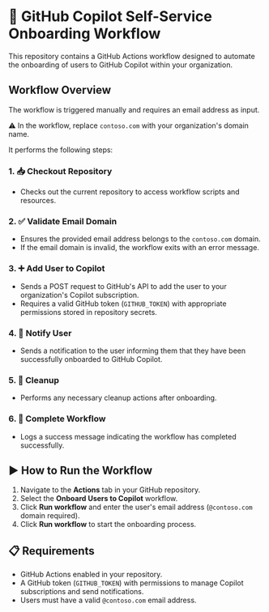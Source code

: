 # 🚀 GitHub Copilot Self-Service Onboarding Workflow

This repository contains a GitHub Actions workflow designed to automate the onboarding of users to GitHub Copilot within your organization.

## Workflow Overview

The workflow is triggered manually and requires an email address as input. 

⚠️ In the workflow, replace `contoso.com` with your organization's domain name.

It performs the following steps:

### 1. 📥 Checkout Repository
- Checks out the current repository to access workflow scripts and resources.

### 2. ✅ Validate Email Domain
- Ensures the provided email address belongs to the `contoso.com` domain.
- If the email domain is invalid, the workflow exits with an error message.

### 3. ➕ Add User to Copilot
- Sends a POST request to GitHub's API to add the user to your organization's Copilot subscription.
- Requires a valid GitHub token (`GITHUB_TOKEN`) with appropriate permissions stored in repository secrets.

### 4. 📧 Notify User
- Sends a notification to the user informing them that they have been successfully onboarded to GitHub Copilot.

### 5. 🧹 Cleanup
- Performs any necessary cleanup actions after onboarding.

### 6. 🎉 Complete Workflow
- Logs a success message indicating the workflow has completed successfully.

## ▶️ How to Run the Workflow

1. Navigate to the **Actions** tab in your GitHub repository.
2. Select the **Onboard Users to Copilot** workflow.
3. Click **Run workflow** and enter the user's email address (`@contoso.com` domain required).
4. Click **Run workflow** to start the onboarding process.

## 📋 Requirements

- GitHub Actions enabled in your repository.
- A GitHub token (`GITHUB_TOKEN`) with permissions to manage Copilot subscriptions and send notifications.
- Users must have a valid `@contoso.com` email address.